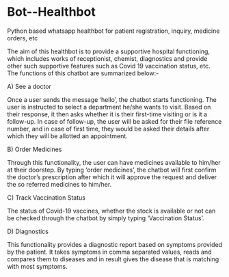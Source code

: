 # Bot--Healthbot
Python based whatsapp healthbot for patient registration, inquiry, medicine orders, etc

The aim of this healthbot is to provide a supportive hospital functioning, which includes works of receptionist, chemist, diagnostics and provide other such supportive features such as Covid 19 vaccination status, etc. The functions of this chatbot are summarized below:-

A) See a doctor

Once a user sends the message ‘hello’, the chatbot starts functioning. The user is instructed to select a department he/she wants to visit. Based on their response, it then asks whether it is their first-time visiting or is it a follow-up. In case of follow-up, the user will be asked for their file reference number, and in case of first time, they would be asked their details after which they will be allotted an appointment.

B) Order Medicines

Through this functionality, the user can have medicines available to him/her at their doorstep. By typing ‘order medicines’, the chatbot will first confirm the doctor’s prescription after which it will approve the request and deliver the so referred medicines to him/her.

C) Track Vaccination Status

The status of Covid-19 vaccines, whether the stock is available or not can be checked through the chatbot by simply typing ‘Vaccination Status’.

D) Diagnostics

This functionality provides a diagnostic report based on symptoms provided by the patient. It takes symptoms in comma separated values, reads and compares them to diseases and in result gives the disease that is matching with most symptoms.
